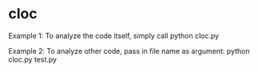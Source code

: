 # cloc

Example 1: To analyze the code itself, simply call python cloc.py

Example 2: To analyze other code, pass in file name as argument: python cloc.py test.py
